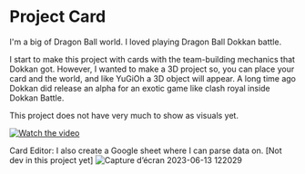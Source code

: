 # Project Card

I'm a big of Dragon Ball world. I loved playing Dragon Ball Dokkan battle.

I start to make this project with cards with the team-building mechanics that Dokkan got.
However, I wanted to make a 3D project so, you can place your card and the world, and like YuGiOh a 3D object will appear.
A long time ago Dokkan did release an alpha for an exotic game like clash royal inside Dokkan Battle.

This project does not have very much to show as visuals yet.

[![Watch the video](https://img.youtube.com/vi/DaTZMd28Dvk/maxresdefault.jpg)](https://youtu.be/DaTZMd28Dvk)

Card Editor:
I also create a Google sheet where I can parse data on. [Not dev in this project yet]
![Capture d’écran 2023-06-13 122029](https://github.com/Opaax/ProjectCard/assets/61538252/d8529f4a-e0cb-4fab-ad52-916e0659efa2)
